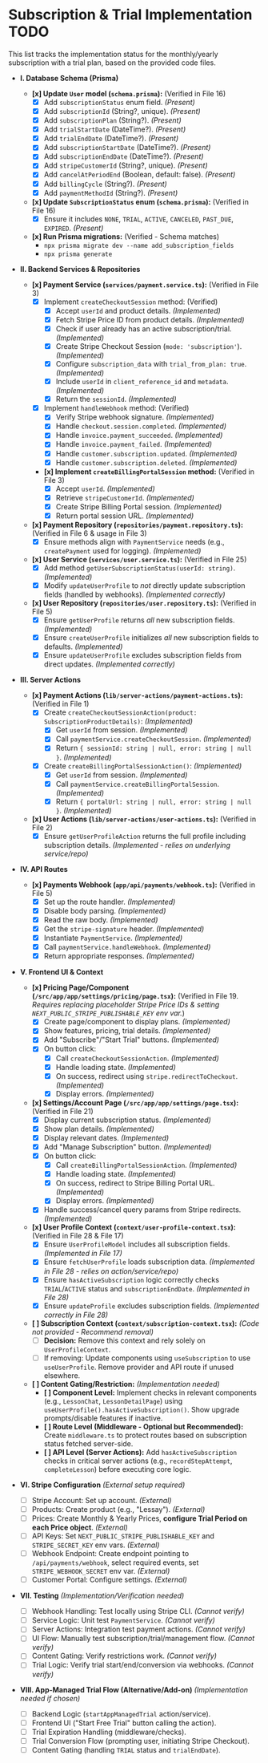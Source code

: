 # Subscription & Trial Implementation TODO

This list tracks the implementation status for the monthly/yearly subscription with a trial plan, based on the provided code files.

*   **I. Database Schema (Prisma)**
    *   **[x] Update `User` model (`schema.prisma`):** (Verified in File 16)
        *   [x] Add `subscriptionStatus` enum field. *(Present)*
        *   [x] Add `subscriptionId` (String?, unique). *(Present)*
        *   [x] Add `subscriptionPlan` (String?). *(Present)*
        *   [x] Add `trialStartDate` (DateTime?). *(Present)*
        *   [x] Add `trialEndDate` (DateTime?). *(Present)*
        *   [x] Add `subscriptionStartDate` (DateTime?). *(Present)*
        *   [x] Add `subscriptionEndDate` (DateTime?). *(Present)*
        *   [x] Add `stripeCustomerId` (String?, unique). *(Present)*
        *   [x] Add `cancelAtPeriodEnd` (Boolean, default: false). *(Present)*
        *   [x] Add `billingCycle` (String?). *(Present)*
        *   [x] Add `paymentMethodId` (String?). *(Present)*
    *   **[x] Update `SubscriptionStatus` enum (`schema.prisma`):** (Verified in File 16)
        *   [x] Ensure it includes `NONE`, `TRIAL`, `ACTIVE`, `CANCELED`, `PAST_DUE`, `EXPIRED`. *(Present)*
    *   **[x] Run Prisma migrations:** (Verified - Schema matches)
        *   `npx prisma migrate dev --name add_subscription_fields`
        *   `npx prisma generate`

*   **II. Backend Services & Repositories**
    *   **[x] Payment Service (`services/payment.service.ts`):** (Verified in File 3)
        *   [x] Implement `createCheckoutSession` method: (Verified)
            *   [x] Accept `userId` and product details. *(Implemented)*
            *   [x] Fetch Stripe Price ID from product details. *(Implemented)*
            *   [x] Check if user already has an active subscription/trial. *(Implemented)*
            *   [x] Create Stripe Checkout Session (`mode: 'subscription'`). *(Implemented)*
            *   [x] Configure `subscription_data` with `trial_from_plan: true`. *(Implemented)*
            *   [x] Include `userId` in `client_reference_id` and `metadata`. *(Implemented)*
            *   [x] Return the `sessionId`. *(Implemented)*
        *   [x] Implement `handleWebhook` method: (Verified)
            *   [x] Verify Stripe webhook signature. *(Implemented)*
            *   [x] Handle `checkout.session.completed`. *(Implemented)*
            *   [x] Handle `invoice.payment_succeeded`. *(Implemented)*
            *   [x] Handle `invoice.payment_failed`. *(Implemented)*
            *   [x] Handle `customer.subscription.updated`. *(Implemented)*
            *   [x] Handle `customer.subscription.deleted`. *(Implemented)*
        *   **[x] Implement `createBillingPortalSession` method:** (Verified in File 3)
            *   [x] Accept `userId`. *(Implemented)*
            *   [x] Retrieve `stripeCustomerId`. *(Implemented)*
            *   [x] Create Stripe Billing Portal session. *(Implemented)*
            *   [x] Return portal session URL. *(Implemented)*
    *   **[x] Payment Repository (`repositories/payment.repository.ts`):** (Verified in File 6 & usage in File 3)
        *   [x] Ensure methods align with `PaymentService` needs (e.g., `createPayment` used for logging). *(Implemented)*
    *   **[x] User Service (`services/user.service.ts`):** (Verified in File 25)
        *   [x] Add method `getUserSubscriptionStatus(userId: string)`. *(Implemented)*
        *   [x] Modify `updateUserProfile` to *not* directly update subscription fields (handled by webhooks). *(Implemented correctly)*
    *   **[x] User Repository (`repositories/user.repository.ts`):** (Verified in File 5)
        *   [x] Ensure `getUserProfile` returns *all* new subscription fields. *(Implemented)*
        *   [x] Ensure `createUserProfile` initializes *all* new subscription fields to defaults. *(Implemented)*
        *   [x] Ensure `updateUserProfile` excludes subscription fields from direct updates. *(Implemented correctly)*

*   **III. Server Actions**
    *   **[x] Payment Actions (`lib/server-actions/payment-actions.ts`):** (Verified in File 1)
        *   [x] Create `createCheckoutSessionAction(product: SubscriptionProductDetails)`: *(Implemented)*
            *   [x] Get `userId` from session. *(Implemented)*
            *   [x] Call `paymentService.createCheckoutSession`. *(Implemented)*
            *   [x] Return `{ sessionId: string | null, error: string | null }`. *(Implemented)*
        *   [x] Create `createBillingPortalSessionAction()`: *(Implemented)*
            *   [x] Get `userId` from session. *(Implemented)*
            *   [x] Call `paymentService.createBillingPortalSession`. *(Implemented)*
            *   [x] Return `{ portalUrl: string | null, error: string | null }`. *(Implemented)*
    *   **[x] User Actions (`lib/server-actions/user-actions.ts`):** (Verified in File 2)
        *   [x] Ensure `getUserProfileAction` returns the full profile including subscription details. *(Implemented - relies on underlying service/repo)*

*   **IV. API Routes**
    *   **[x] Payments Webhook (`app/api/payments/webhook.ts`):** (Verified in File 5)
        *   [x] Set up the route handler. *(Implemented)*
        *   [x] Disable body parsing. *(Implemented)*
        *   [x] Read the raw body. *(Implemented)*
        *   [x] Get the `stripe-signature` header. *(Implemented)*
        *   [x] Instantiate `PaymentService`. *(Implemented)*
        *   [x] Call `paymentService.handleWebhook`. *(Implemented)*
        *   [x] Return appropriate responses. *(Implemented)*

*   **V. Frontend UI & Context**
    *   **[x] Pricing Page/Component (`/src/app/app/settings/pricing/page.tsx`):** (Verified in File 19. *Requires replacing placeholder Stripe Price IDs & setting `NEXT_PUBLIC_STRIPE_PUBLISHABLE_KEY` env var.*)
        *   [x] Create page/component to display plans. *(Implemented)*
        *   [x] Show features, pricing, trial details. *(Implemented)*
        *   [x] Add "Subscribe"/"Start Trial" buttons. *(Implemented)*
        *   [x] On button click:
            *   [x] Call `createCheckoutSessionAction`. *(Implemented)*
            *   [x] Handle loading state. *(Implemented)*
            *   [x] On success, redirect using `stripe.redirectToCheckout`. *(Implemented)*
            *   [x] Display errors. *(Implemented)*
    *   **[x] Settings/Account Page (`/src/app/app/settings/page.tsx`):** (Verified in File 21)
        *   [x] Display current subscription status. *(Implemented)*
        *   [x] Show plan details. *(Implemented)*
        *   [x] Display relevant dates. *(Implemented)*
        *   [x] Add "Manage Subscription" button. *(Implemented)*
        *   [x] On button click:
            *   [x] Call `createBillingPortalSessionAction`. *(Implemented)*
            *   [x] Handle loading state. *(Implemented)*
            *   [x] On success, redirect to Stripe Billing Portal URL. *(Implemented)*
            *   [x] Display errors. *(Implemented)*
        *   [x] Handle success/cancel query params from Stripe redirects. *(Implemented)*
    *   **[x] User Profile Context (`context/user-profile-context.tsx`):** (Verified in File 28 & File 17)
        *   [x] Ensure `UserProfileModel` includes all subscription fields. *(Implemented in File 17)*
        *   [x] Ensure `fetchUserProfile` loads subscription data. *(Implemented in File 28 - relies on action/service/repo)*
        *   [x] Ensure `hasActiveSubscription` logic correctly checks `TRIAL`/`ACTIVE` status and `subscriptionEndDate`. *(Implemented in File 28)*
        *   [x] Ensure `updateProfile` excludes subscription fields. *(Implemented correctly in File 28)*
    *   **[ ] Subscription Context (`context/subscription-context.tsx`):** *(Code not provided - Recommend removal)*
        *   [ ] **Decision:** Remove this context and rely solely on `UserProfileContext`.
        *   [ ] If removing: Update components using `useSubscription` to use `useUserProfile`. Remove provider and API route if unused elsewhere.
    *   **[ ] Content Gating/Restriction:** *(Implementation needed)*
        *   **[ ] Component Level:** Implement checks in relevant components (e.g., `LessonChat`, `LessonDetailPage`) using `useUserProfile().hasActiveSubscription()`. Show upgrade prompts/disable features if inactive.
        *   **[ ] Route Level (Middleware - Optional but Recommended):** Create `middleware.ts` to protect routes based on subscription status fetched server-side.
        *   **[ ] API Level (Server Actions):** Add `hasActiveSubscription` checks in critical server actions (e.g., `recordStepAttempt`, `completeLesson`) before executing core logic.

*   **VI. Stripe Configuration** *(External setup required)*
    *   [ ] Stripe Account: Set up account. *(External)*
    *   [ ] Products: Create product (e.g., "Lessay"). *(External)*
    *   [ ] Prices: Create Monthly & Yearly Prices, **configure Trial Period on each Price object**. *(External)*
    *   [ ] API Keys: Set `NEXT_PUBLIC_STRIPE_PUBLISHABLE_KEY` and `STRIPE_SECRET_KEY` env vars. *(External)*
    *   [ ] Webhook Endpoint: Create endpoint pointing to `/api/payments/webhook`, select required events, set `STRIPE_WEBHOOK_SECRET` env var. *(External)*
    *   [ ] Customer Portal: Configure settings. *(External)*

*   **VII. Testing** *(Implementation/Verification needed)*
    *   [ ] Webhook Handling: Test locally using Stripe CLI. *(Cannot verify)*
    *   [ ] Service Logic: Unit test `PaymentService`. *(Cannot verify)*
    *   [ ] Server Actions: Integration test payment actions. *(Cannot verify)*
    *   [ ] UI Flow: Manually test subscription/trial/management flow. *(Cannot verify)*
    *   [ ] Content Gating: Verify restrictions work. *(Cannot verify)*
    *   [ ] Trial Logic: Verify trial start/end/conversion via webhooks. *(Cannot verify)*

*   **VIII. App-Managed Trial Flow (Alternative/Add-on)** *(Implementation needed if chosen)*
    *   [ ] Backend Logic (`startAppManagedTrial` action/service).
    *   [ ] Frontend UI ("Start Free Trial" button calling the action).
    *   [ ] Trial Expiration Handling (middleware/checks).
    *   [ ] Trial Conversion Flow (prompting user, initiating Stripe Checkout).
    *   [ ] Content Gating (handling `TRIAL` status and `trialEndDate`).